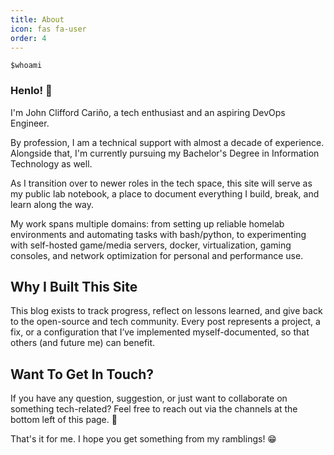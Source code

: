 ```yaml
---
title: About
icon: fas fa-user
order: 4
---
```


```shell
$whoami
```
### Henlo! 👋

I'm John Clifford Cariño, a tech enthusiast and an aspiring DevOps Engineer. 

By profession, I am a technical support with almost a decade of experience. Alongside that, I'm currently pursuing my Bachelor's Degree in Information Technology as well. 

As I transition over to newer roles in the tech space, this site will serve as my public lab notebook, a place to document everything I build, break, and learn along the way.

My work spans multiple domains: from setting up reliable homelab environments and automating tasks with bash/python, to experimenting with self-hosted game/media servers, docker, virtualization, gaming consoles, and network optimization for personal and performance use.

## Why I Built This Site

This blog exists to track progress, reflect on lessons learned, and give back to the open-source and tech community. Every post represents a project, a fix, or a configuration that I’ve implemented myself-documented, so that others (and future me) can benefit.

## Want To Get In Touch?

If you have any question, suggestion, or just want to collaborate on something tech-related? Feel free to reach out via the channels at the bottom left of this page. 🙏

That's it for me. I hope you get something from my ramblings! 😁
